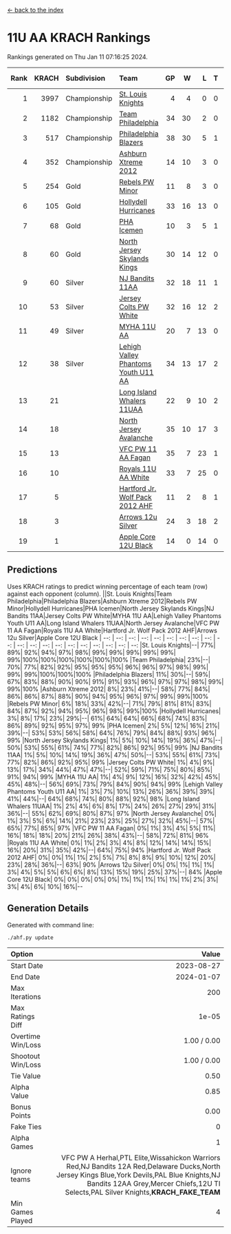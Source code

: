 [<- back to the index](readme.md)
# 11U AA KRACH Rankings
Rankings generated on Thu Jan 11 07:16:25 2024.

Rank|KRACH|Subdivision|Team|GP|W|L|T|OTW|OTL|SoS|Exp Wins|Win Diff
---:|---:|:---|:---|---:|---:|---:|---:|---:|---:|---:|---:|---:
1|3997|Championship|[St. Louis Knights](https://gamesheetstats.com/seasons/3659/teams/143319/schedule)|4|4|0|0|0|0|133|4.8|-0.0
2|1182|Championship|[Team Philadelphia](https://gamesheetstats.com/seasons/3659/teams/140788/schedule)|34|30|2|0|1|1|138|31.9|0.0
3|517|Championship|[Philadelphia Blazers](https://gamesheetstats.com/seasons/3659/teams/140785/schedule)|38|30|5|1|1|1|261|32.3|-0.0
4|352|Championship|[Ashburn Xtreme 2012](https://gamesheetstats.com/seasons/3659/teams/140775/schedule)|14|10|3|0|1|0|220|11.9|0.0
5|254|Gold|[Rebels PW Minor](https://gamesheetstats.com/seasons/3659/teams/140786/schedule)|11|8|3|0|0|0|211|8.9|0.0
6|105|Gold|[Hollydell Hurricanes](https://gamesheetstats.com/seasons/3659/teams/140777/schedule)|33|16|13|0|1|3|439|17.9|0.0
7|68|Gold|[PHA Icemen](https://gamesheetstats.com/seasons/3659/teams/143313/schedule)|10|3|5|1|1|0|221|5.4|0.0
8|60|Gold|[North Jersey Skylands Kings](https://gamesheetstats.com/seasons/3659/teams/140784/schedule)|30|14|12|0|2|2|160|16.9|0.0
9|60|Silver|[NJ Bandits 11AA](https://gamesheetstats.com/seasons/3659/teams/140782/schedule)|32|18|11|1|0|2|126|19.4|0.0
10|53|Silver|[Jersey Colts PW White](https://gamesheetstats.com/seasons/3659/teams/140778/schedule)|32|16|12|2|2|0|97|19.9|0.0
11|49|Silver|[MYHA 11U AA](https://gamesheetstats.com/seasons/3659/teams/140781/schedule)|20|7|13|0|0|0|318|7.9|0.0
12|38|Silver|[Lehigh Valley Phantoms Youth U11 AA](https://gamesheetstats.com/seasons/3659/teams/140779/schedule)|34|13|17|2|1|1|297|15.9|0.0
13|21||[Long Island Whalers 11UAA](https://gamesheetstats.com/seasons/3659/teams/140780/schedule)|22|9|10|2|0|1|65|10.9|0.0
14|18||[North Jersey Avalanche](https://gamesheetstats.com/seasons/3659/teams/140783/schedule)|35|10|17|3|1|4|132|13.4|0.0
15|13||[VFC PW 11 AA Fagan](https://gamesheetstats.com/seasons/3659/teams/140789/schedule)|35|7|23|1|3|1|257|11.4|0.0
16|10||[Royals 11U AA White](https://gamesheetstats.com/seasons/3659/teams/140787/schedule)|33|7|25|0|1|0|259|8.9|0.0
17|5||[Hartford Jr. Wolf Pack 2012 AHF](https://gamesheetstats.com/seasons/3659/teams/140776/schedule)|11|2|8|1|0|0|35|3.4|0.0
18|3||[Arrows 12u Silver](https://gamesheetstats.com/seasons/3659/teams/140774/schedule)|24|3|18|2|0|1|67|4.9|0.0
19|1||[Apple Core 12U Black](https://gamesheetstats.com/seasons/3659/teams/140773/schedule)|14|0|14|0|0|0|335|0.9|0.0

## Predictions
Uses KRACH ratings to predict winning percentage of each team (row) against each opponent (column).
||St. Louis Knights|Team Philadelphia|Philadelphia Blazers|Ashburn Xtreme 2012|Rebels PW Minor|Hollydell Hurricanes|PHA Icemen|North Jersey Skylands Kings|NJ Bandits 11AA|Jersey Colts PW White|MYHA 11U AA|Lehigh Valley Phantoms Youth U11 AA|Long Island Whalers 11UAA|North Jersey Avalanche|VFC PW 11 AA Fagan|Royals 11U AA White|Hartford Jr. Wolf Pack 2012 AHF|Arrows 12u Silver|Apple Core 12U Black
| --: | --: | --: | --: | --: | --: | --: | --: | --: | --: | --: | --: | --: | --: | --: | --: | --: | --: | --: | --: 
|St. Louis Knights|--| 77%| 89%| 92%| 94%| 97%| 98%| 99%| 99%| 99%| 99%| 99%| 99%|100%|100%|100%|100%|100%|100%
|Team Philadelphia| 23%|--| 70%| 77%| 82%| 92%| 95%| 95%| 95%| 96%| 96%| 97%| 98%| 99%| 99%| 99%|100%|100%|100%
|Philadelphia Blazers| 11%| 30%|--| 59%| 67%| 83%| 88%| 90%| 90%| 91%| 91%| 93%| 96%| 97%| 97%| 98%| 99%| 99%|100%
|Ashburn Xtreme 2012|  8%| 23%| 41%|--| 58%| 77%| 84%| 86%| 86%| 87%| 88%| 90%| 94%| 95%| 96%| 97%| 99%| 99%|100%
|Rebels PW Minor|  6%| 18%| 33%| 42%|--| 71%| 79%| 81%| 81%| 83%| 84%| 87%| 92%| 94%| 95%| 96%| 98%| 99%|100%
|Hollydell Hurricanes|  3%|  8%| 17%| 23%| 29%|--| 61%| 64%| 64%| 66%| 68%| 74%| 83%| 86%| 89%| 92%| 95%| 97%| 99%
|PHA Icemen|  2%|  5%| 12%| 16%| 21%| 39%|--| 53%| 53%| 56%| 58%| 64%| 76%| 79%| 84%| 88%| 93%| 96%| 99%
|North Jersey Skylands Kings|  1%|  5%| 10%| 14%| 19%| 36%| 47%|--| 50%| 53%| 55%| 61%| 74%| 77%| 82%| 86%| 92%| 95%| 99%
|NJ Bandits 11AA|  1%|  5%| 10%| 14%| 19%| 36%| 47%| 50%|--| 53%| 55%| 61%| 73%| 77%| 82%| 86%| 92%| 95%| 99%
|Jersey Colts PW White|  1%|  4%|  9%| 13%| 17%| 34%| 44%| 47%| 47%|--| 52%| 59%| 71%| 75%| 80%| 85%| 91%| 94%| 99%
|MYHA 11U AA|  1%|  4%|  9%| 12%| 16%| 32%| 42%| 45%| 45%| 48%|--| 56%| 69%| 73%| 79%| 84%| 90%| 94%| 99%
|Lehigh Valley Phantoms Youth U11 AA|  1%|  3%|  7%| 10%| 13%| 26%| 36%| 39%| 39%| 41%| 44%|--| 64%| 68%| 74%| 80%| 88%| 92%| 98%
|Long Island Whalers 11UAA|  1%|  2%|  4%|  6%|  8%| 17%| 24%| 26%| 27%| 29%| 31%| 36%|--| 55%| 62%| 69%| 80%| 87%| 97%
|North Jersey Avalanche|  0%|  1%|  3%|  5%|  6%| 14%| 21%| 23%| 23%| 25%| 27%| 32%| 45%|--| 57%| 65%| 77%| 85%| 97%
|VFC PW 11 AA Fagan|  0%|  1%|  3%|  4%|  5%| 11%| 16%| 18%| 18%| 20%| 21%| 26%| 38%| 43%|--| 58%| 72%| 81%| 96%
|Royals 11U AA White|  0%|  1%|  2%|  3%|  4%|  8%| 12%| 14%| 14%| 15%| 16%| 20%| 31%| 35%| 42%|--| 64%| 75%| 94%
|Hartford Jr. Wolf Pack 2012 AHF|  0%|  0%|  1%|  1%|  2%|  5%|  7%|  8%|  8%|  9%| 10%| 12%| 20%| 23%| 28%| 36%|--| 63%| 90%
|Arrows 12u Silver|  0%|  0%|  1%|  1%|  1%|  3%|  4%|  5%|  5%|  6%|  6%|  8%| 13%| 15%| 19%| 25%| 37%|--| 84%
|Apple Core 12U Black|  0%|  0%|  0%|  0%|  0%|  1%|  1%|  1%|  1%|  1%|  1%|  2%|  3%|  3%|  4%|  6%| 10%| 16%|--

## Generation Details

Generated with command line:
```
./ahf.py update
```

| Option | Value |
| :----- | ----: |
| Start Date | 2023-08-27 |
| End Date | 2024-01-07 |
| Max Iterations | 200 |
| Max Ratings Diff | 1e-05 |
| Overtime Win/Loss | 1.00 / 0.00 |
| Shootout Win/Loss | 1.00 / 0.00 |
| Tie Value | 0.50 |
| Alpha Value | 0.85 |
| Bonus Points | 0.00 |
| Fake Ties | 0 |
| Alpha Games | 1 |
| Ignore teams | VFC PW A Herhal,PTL Elite,Wissahickon Warriors Red,NJ Bandits 12A Red,Delaware Ducks,North Jersey Kings Blue,York Devils,PAL Blue Knights,NJ Bandits 12AA Grey,Mercer Chiefs,12U TI Selects,PAL Silver Knights,__KRACH_FAKE_TEAM__ |
| Min Games Played | 4 |

